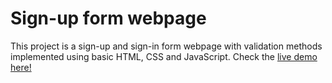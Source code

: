 # Sign-up form webpage
This project is a sign-up and sign-in form webpage with validation methods implemented using basic HTML, CSS  and JavaScript. Check the [live demo here!](https://iaaron-xyz.github.io/sign-up-form/)